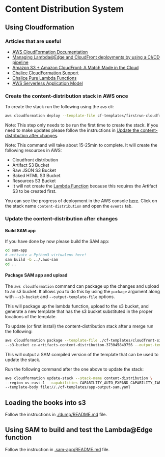 # Content Distribution System

## Using Cloudformation

### Articles that are useful

- [AWS CloudFormation Documentation][aws-cloudformation]
- [Managing Lambda@Edge and CloudFront deployments by using a CI/CD pipeline][aws-cf-lambda-ci]
- [Amazon S3 + Amazon CloudFront: A Match Made in the Cloud][aws-cf-s3]
- [Chalice CloudFormation Support][aws-chalice-support]
- [Chalice Pure Lambda Functions][aws-chalice-pure-lambda]
- [AWS Serverless Application Model][aws-sam]

### Create the content-distribution stack in AWS once

To create the stack run the following using the `aws` cli:

```bash
aws cloudformation deploy --template-file cf-templates/firstrun-cloudfront-single-origin-bucket.yaml --region us-east-1 --stack-name content-distribution --tags Project=content-distribution Application=content-distribution Environment=dev Owner=ConEng --capabilities CAPABILITY_IAM
```

Note: This step only needs to be run the first time to create the stack. If you need to make updates please follow the
instructions in [Update the content-distribution after changes](#update-the-content-distribution-after-changes).

Note: This command will take about 15-25min to complete. It will create the following resources in AWS:

- Cloudfront distribution
- Artifact S3 Bucket
- Raw JSON S3 Bucket
- Baked HTML S3 Bucket
- Resources S3 Bucket
- It will not create the [Lambda Function](./sam-app/lambda_function.py) because this requires the Artifact S3 to be created first.

You can see the progress of deployment in the AWS console [here](https://console.aws.amazon.com/cloudformation/home?region=us-east-1#/stacks). Click on the stack name `content-distribution` and open the `events` tab.

### Update the content-distribution after changes

#### Build SAM app

If you have done by now please build the SAM app:

```bash
cd sam-app
# activate a Python3 virtualenv here!
sam build -b ../.aws-sam
cd ..
```

#### Package SAM app and upload

The `aws cloudformation` command can package up the changes and upload to an s3 bucket.
It allows you to do this by using the `package` argument along with `--s3-bucket` and `--output-template-file` options.

This will package up the lambda function, upload to the s3 bucket, and generate a new template that has
the s3 bucket substituted in the proper locations of the template.

To update (or first install) the content-distribution stack after a merge run the following:

```bash
aws cloudformation package --template-file ./cf-templates/cloudfront-single-origin-bucket.yaml \
--s3-bucket ce-artifacts-content-distribution-373045849756 --output-template-file ./cf-templates/app-output-sam.yaml
```

This will output a SAM compiled version of the template that can be used to update the stack.

Run the following command after the one above to update the stack:

```bash
aws cloudformation update-stack --stack-name content-distribution \
--region us-east-1 --capabilities CAPABILITY_AUTO_EXPAND CAPABILITY_IAM \
--template-body file://./cf-templates/app-output-sam.yaml
```

## Loading the books into s3

Follow the instructions in [./dump/README.md](./dump/README.md) file.

## Using SAM to build and test the Lambda@Edge function

Follow the instruction in [.sam-app/README.md](./sam-app/README.md) file.

[cnx-archive]: https://github.com/openstax/cnx-archive
[cnx-db]: https://github.com/openstax/cnx-db
[content-spike-concourse]: https://github.com/openstax/content-spike-concourse
[content-two-pager]: https://docs.google.com/document/d/1GW5VGrjKmIRw3nbFTIkBZgE0mlHD9ky2TJ_bSUIcJ_w/edit#heading=h.6u0c02buvzha
[aws-cloudformation]: https://docs.aws.amazon.com/AWSCloudFormation/latest/UserGuide/Welcome.html
[aws-chalice-support]: https://chalice.readthedocs.io/en/latest/topics/cfn.html
[aws-chalice-pure-lambda]: https://chalice.readthedocs.io/en/latest/topics/purelambda.html
[aws-sam]: https://aws.amazon.com/serverless/sam/
[aws-cf-lambda-ci]: https://docs.aws.amazon.com/cli/latest/userguide/cli-configure-options.html
[aws-cf-s3]: https://aws.amazon.com/blogs/networking-and-content-delivery/amazon-s3-amazon-cloudfront-a-match-made-in-the-cloud/
